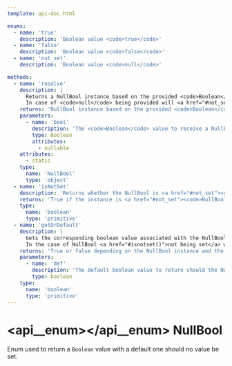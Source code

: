 ```yaml
---
template: api-doc.html

enums:
  - name: 'true'
    description: 'Boolean value <code>true</code>'
  - name: 'false'
    description: 'Boolean value <code>false</code>'
  - name: 'not_set'
    description: 'Boolean value <code>null</code>'

methods:
  - name: 'resolve'
    description: |
      Returns a NullBool instance based on the provided <code>Boolean</code> value.<br>
      In case of <code>null</code> being provided will <a href="#not_set"><code>NullBool.NOT_SET</code></a> be returned, otherwise will the corresponding NullBool instance matching the Boolean value be returned.
    returns: 'NullBool instance based on the provided <code>Boolean</code> value.'
    parameters:
      - name: 'bool'
        description: 'The <code>Boolean</code> value to receive a NullBool instance for.'
        type: Boolean
        attributes:
          - nullable
    attributes:
      - static
    type:
      name: 'NullBool'
      type: 'object'
  - name: 'isNotSet'
    description: 'Returns whether the NullBool is <a href="#not_set"><code>NullBool.NOT_SET</code></a>.'
    returns: 'True if the instance is <a href="#not_set"><code>NullBool.NOT_SET</code></a>, otherwise false.'
    type:
      name: 'boolean'
      type: 'primitive'
  - name: 'getOrDefault'
    description: |
      Gets the corresponding boolean value associated with the NullBool instance.<br>
      In the case of NullBool <a href="#isnotset()">not being set</a> will the provided default value be returned.
    returns: 'True or false depending on the NullBool instance and the provided default value.'
    parameters:
      - name: 'def'
        description: 'The default boolean value to return should the NullBool instance be <a href="#not_set"><code>NullBool.NOT_SET</code></a>.'
        type: boolean
    type:
      name: 'boolean'
      type: 'primitive'
---
```


# <api__enum></api__enum> NullBool

Enum used to return a `Boolean` value with a default one should no value be set.